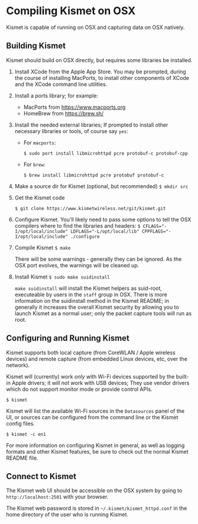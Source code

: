 # Compiling Kismet on OSX

Kismet is capable of running on OSX and capturing data on OSX natively.

## Building Kismet

Kismet should build on OSX directly, but requires some libraries be installed.

1. Install XCode from the Apple App Store.  You may be prompted, during the course of installing MacPorts, to install other components of XCode and the XCode command line utilities. 

2. Install a ports library; for example:

   * MacPorts from https://www.macports.org
   * HomeBrew from https://brew.sh/

3. Install the needed external libraries; If prompted to install other necessary libraries or tools, of course say `yes`:

   * For `macports`:

     `$ sudo port install libmicrohttpd pcre protobuf-c protobuf-cpp`

   * For `brew`:

     `$ brew install libmicrohttpd pcre protobuf protobuf-c`

4. Make a source dir for Kismet (optional, but recommended)
   `$ mkdir src`

5. Get the Kismet code

   `$ git clone https://www.kismetwireless.net/git/kismet.git`

6. Configure Kismet.  You'll likely need to pass some options to tell the OSX compilers where to find the libraries and headers:
   `$ CFLAGS="-I/opt/local/include" LDFLAGS="-L/opt/local/lib" CPPFLAGS="-I/opt/local/include" ./configure`

7. Compile Kismet
   `$ make`

   There will be some warnings - generally they can be ignored.  As the OSX port evolves, the warnings will be cleaned up.

8. Install Kismet
   `$ sudo make suidinstall`

   `make suidinstall` will install the Kismet helpers as suid-root, executeable by users in the `staff` group in OSX.  There is more information on the suidinstall method in the Kismet README; in generally it increases the overall Kismet security by allowing you to launch Kismet as a normal user; only the packet capture tools will run as root.

## Configuring and Running Kismet

Kismet supports both local capture (from CoreWLAN / Apple wireless devices) and remote capture (from embedded Linux devices, etc, over the network).

Kismet will (currently) work *only* with Wi-Fi devices supported by the built-in Apple drivers; it will *not* work with USB devices; They use vendor drivers which do not support monitor mode or provide control APIs.

`$ kismet`

Kismet will list the available Wi-Fi sources in the `Datasources` panel of the UI, or sources can be configured from the command line or the Kismet config files.

`$ kismet -c en1`

For more information on configuring Kismet in general, as well as logging formats and other Kismet features, be sure to check out the normal Kismet README file.

## Connect to Kismet

The Kismet web UI should be accessible on the OSX system by going to `http://localhost:2501` with your browser.

The Kismet web password is stored in `~/.kismet/kismet_httpd.conf` in the home directory of the user who is running Kismet.
